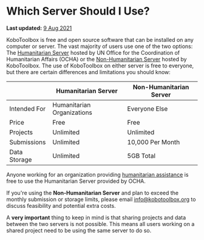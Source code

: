 # Which Server Should I Use?

**Last updated:**
<a href="https://github.com/kobotoolbox/docs/blob/6f4c3b102704a1ffe01cb6334eb8d52cbd99ef22/source/server.md" class="reference">9
Aug 2021</a>

KoboToolbox is free and open source software that can be installed on any
computer or server. The vast majority of users use one of the two options: The
[Humanitarian Server](https://kobo.humanitarianresponse.info) hosted by UN
Office for the Coordination of Humanitarian Affairs (OCHA) or the
[Non-Humanitarian Server](https://kf.kobotoolbox.org) hosted by KoboToolbox. The
use of KoboToolbox on either server is free to everyone, but there are certain
differences and limitations you should know:

| &nbsp;       | Humanitarian Server        | Non-Humanitarian Server |
| ------------ | -------------------------- | ----------------------- |
| Intended For | Humanitarian Organizations | Everyone Else           |
| Price        | Free                       | Free                    |
| Projects     | Unlimited                  | Unlimited               |
| Submissions  | Unlimited                  | 10,000 Per Month        |
| Data Storage | Unlimited                  | 5GB Total               |

Anyone working for an organization providing
[humanitarian assistance](http://www.globalhumanitarianassistance.org/data-guides/defining-humanitarian-aid.)
is free to use the Humanitarian Server provided by OCHA.

If you're using the **Non-Humanitarian Server** and plan to exceed the monthly
submission or storage limits, please email
[info@kobotoolbox.org](mailto:info@kobotoolbox.org) to discuss feasibility and
potential extra costs.

<p class="note">A <strong>very important</strong> thing to keep in mind is that sharing projects and data between the two servers is not possible. This means all users working on a shared project need to be using the same server to do so.</p>
